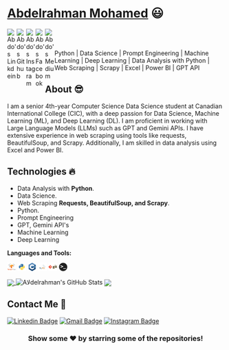  # <a href="https://www.linkedin.com/in/abdelrahman-mohamed-167915271/">Abdelrahman Mohamed</a> :smiley:
 

<a href="https://linkedin.com/in/abdelrahman-mohamed-167915271">
  <img align="left" alt="Abdo's Linkdein" width="22px" src="https://cdn.jsdelivr.net/npm/simple-icons@v3/icons/linkedin.svg" />
</a>
<a href="https://github.com/AbdooMohamedd">
  <img align="left" alt="Abdo's Github" width="22px" src="https://cdn.jsdelivr.net/npm/simple-icons@v3/icons/github.svg" />
</a>
<a href="https://instagram.com/abdo__muhamedd">
  <img align="left" alt="Abdo's Instagram" width="22px" src="https://cdn.jsdelivr.net/npm/simple-icons@v3/icons/instagram.svg" />
</a>
<a href="https://www.facebook.com/profile.php?id=100024079448061">
  <img align="left" alt="Abdo's Facebook" width="22px" src="https://cdn.jsdelivr.net/npm/simple-icons@v3/icons/facebook.svg" />
</a>
<a href="https://medium.com/@abdelrahman.mohamed1081">
  <img align="left" alt="Abdo's Medium" width="22px" src="https://cdn.jsdelivr.net/npm/simple-icons@v3/icons/medium.svg" />
</a>

<br/>
<br/>

Python | Data Science | Prompt Engineering | Machine Learning | Deep Learning | Data Analysis with Python | Web Scraping | Scrapy | Excel |  Power BI | GPT API

## About :sunglasses:
I am a senior 4th-year Computer Science Data Science student at Canadian International College (CIC),
with a deep passion for Data Science, Machine Learning (ML), and Deep Learning (DL). I am proficient in working with Large Language Models (LLMs) such as GPT and Gemini APIs. I have extensive experience in web scraping using tools like requests, BeautifulSoup, and Scrapy. Additionally, I am skilled in data analysis using Excel and Power BI.


## Technologies :fire:
- Data Analysis with **Python**.
- Data Science.
- Web Scraping **Requests, BeautifulSoup, and Scrapy**.
- Python.
- Prompt Engineering
- GPT, Gemini API's
- Machine Learning
- Deep Learning

**Languages and Tools:**  

<code><img height="20" src="https://raw.githubusercontent.com/github/explore/80688e429a7d4ef2fca1e82350fe8e3517d3494d/topics/tensorflow/tensorflow.png"></code>
<code><img height="20" src="https://raw.githubusercontent.com/github/explore/80688e429a7d4ef2fca1e82350fe8e3517d3494d/topics/python/python.png"></code>
<code><img height="20" src="https://raw.githubusercontent.com/github/explore/80688e429a7d4ef2fca1e82350fe8e3517d3494d/topics/cpp/cpp.png"></code>
<code><img height="20" src="https://raw.githubusercontent.com/github/explore/80688e429a7d4ef2fca1e82350fe8e3517d3494d/topics/mysql/mysql.png"></code>
<code><img height="20" src="https://raw.githubusercontent.com/github/explore/80688e429a7d4ef2fca1e82350fe8e3517d3494d/topics/git/git.png"></code>
<code><img height="20" src="https://raw.githubusercontent.com/github/explore/80688e429a7d4ef2fca1e82350fe8e3517d3494d/topics/terminal/terminal.png"></code>


<a href="https://github.com/AbdooMohamedd">
  <img align="center" src="https://github-readme-stats.vercel.app/api/top-langs/?username=AbdooMohamedd&theme=radical&hide=glsl,python" />
</a>

<img src="https://github-readme-stats.vercel.app/api?username=AbdooMohamedd&&show_icons=true&theme=radical&line_height=27&v=5" alt="Aلاdelrahman's GitHub Stats" />


<a href="https://github.com/AbdooMohamedd/CIFAKE-Real-and-AI-Generated-differentiation">
  <!-- Change the `github-readme-stats.anuraghazra1.vercel.app` to `github-readme-stats.vercel.app`  -->
  <img align="center" src="https://github-readme-stats.vercel.app/api/pin/?username=AbdooMohamedd&repo=CIFAKE-Real-and-AI-Generated-differentiation&theme=radical" />
</a>    


##  Contact Me :speech_balloon:
 [![Linkedin Badge](https://img.shields.io/badge/-Abdo-blue?style=flat-square&logo=Linkedin&logoColor=white&link=https://www.linkedin.com/in/abdelrahman-mohamed-167915271/)](https://www.linkedin.com/in/abdelrahman-mohamed-167915271/)
[![Gmail Badge](https://img.shields.io/badge/-abdelrahman.mohamed1081@gmail.com-c14438?style=flatsquare&logo=Gmail&logoColor=white&link=mailto:abdelrahman.mohamed1081@gmail.com
)](mailto:abdelrahman.mohamed1081@gmail.com) 
[![Instagram Badge](https://img.shields.io/badge/-@abdo__muhamedd-e4405f?style=flat-square&labelColor=f94877&logo=instagram&logoColor=white&link=https://www.instagram.com/abdo__muhamedd/)](https://www.instagram.com/abdo__muhamedd/)


<div align="center">

### Show some ❤️ by starring some of the repositories!

</div>

